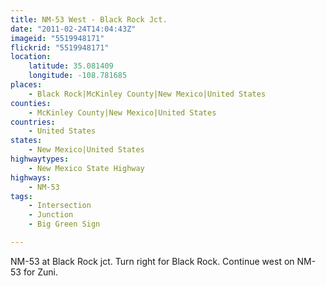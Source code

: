 ```yaml
---
title: NM-53 West - Black Rock Jct.
date: "2011-02-24T14:04:43Z"
imageid: "5519948171"
flickrid: "5519948171"
location:
    latitude: 35.081409
    longitude: -108.781685
places:
    - Black Rock|McKinley County|New Mexico|United States
counties:
    - McKinley County|New Mexico|United States
countries:
    - United States
states:
    - New Mexico|United States
highwaytypes:
    - New Mexico State Highway
highways:
    - NM-53
tags:
    - Intersection
    - Junction
    - Big Green Sign

---
```

NM-53 at Black Rock jct.  Turn right for Black Rock.  Continue west on NM-53 for Zuni.